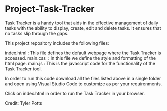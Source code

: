 # Project-Task-Tracker
Task Tracker is a handy tool that aids in the effective management of daily tasks with the ability to display, create, edit and delete tasks. It ensures that no tasks slip through the gaps.  

This project repository includes the following files:  

index.html : This file defines the default webpage where the Task Tracker is accessed.
main.css  : In this file we define the style and formatting of the html page.
main.js : This is the javascript code for the functionality of the Task Tracker tool.

In order to run this code download all the files listed above in a single folder and open using Visual Studio Code to customize as per your requirenments.

Click on index.html in order to run the Task Tracker in your browser.

Credit: Tyler Potts
